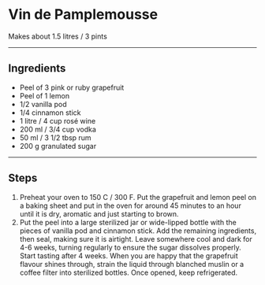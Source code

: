 # Vin de Pamplemousse

Makes about 1.5 litres / 3 pints

---

## Ingredients

* Peel of 3 pink or ruby grapefruit
* Peel of 1 lemon
* 1/2 vanilla pod
* 1/4 cinnamon stick
* 1 litre / 4 cup rosé wine
* 200 ml / 3/4 cup vodka
* 50 ml / 3 1/2 tbsp rum
* 200 g granulated sugar

---

## Steps

1.  Preheat your oven to 150 C / 300 F. Put the grapefruit and lemon peel on a baking sheet and put in the oven for around 45 minutes to an hour until it is dry, aromatic and just starting to brown.
2.  Put the peel into a large sterilized jar or wide-lipped bottle with the pieces of vanilla pod and cinnamon stick. Add the remaining ingredients, then seal, making sure it is airtight. Leave somewhere cool and dark for 4-6 weeks, turning regularly to ensure the sugar dissolves properly. Start tasting after 4 weeks. When you are happy that the grapefruit flavour shines through, strain the liquid through blanched muslin or a coffee filter into sterilized bottles. Once opened, keep refrigerated. 
